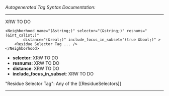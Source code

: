 _Autogenerated Tag Syntax Documentation:_

---
XRW TO DO

```
<Neighborhood name="(&string;)" selector="(&string;)" resnums="(&int_cslist;)"
        distance="(&real;)" include_focus_in_subset="(true &bool;)" >
    <Residue Selector Tag ... />
</Neighborhood>
```

-   **selector**: XRW TO DO
-   **resnums**: XRW TO DO
-   **distance**: XRW TO DO
-   **include_focus_in_subset**: XRW TO DO


"Residue Selector Tag": Any of the [[ResidueSelectors]]

---
